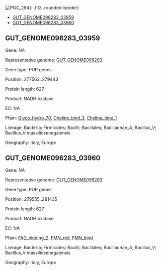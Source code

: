 ![PGC_284](../static/images/Clusters_figure/PGC_284.jpg){: .fit3 .rounded-border}

<ul id="myTab" class="nav nav-tabs">
  <li class="active">
        <a href="#tab1" data-toggle="tab">GUT_GENOME096283_03959</a>
  </li>
<li><a href="#tab2" data-toggle="tab">GUT_GENOME096283_03960</a></li>
</ul>

<div id="myTabContent" class="tab-content">
  <div class="tab-pane fade in active" id="tab1">

<h2 id="GUT_GENOME096283_03959">GUT_GENOME096283_03959</h2>
<p>Gene: <em>NA</em>
<p>Representative genome: <a href="https://www.ebi.ac.uk/metagenomics/genomes/MGYG-HGUT-01412">GUT_GENOME096283</a></p>
<p>Gene type: PUP genes</p>
<p>Position: 277563..279443</p>
<p>Protein length: 627</p>
<p>Product: NADH oxidase</p>
<p>EC: NA</p>
<p>Pfam: <a href="http://pfam.xfam.org/family/Glyco_hydro_70">Glyco_hydro_70</a>, <a href="http://pfam.xfam.org/family/Choline_bind_3">Choline_bind_3</a>, <a href="http://pfam.xfam.org/family/Choline_bind_1">Choline_bind_1</a></p>
<p>Lineage: Bacteria; Firmicutes; Bacilli; Bacillales; Bacillaceae_A; Bacillus_V; Bacillus_V massiliosenegalensis</p>
<p>Geography: Italy, Europe</p>
  </div>

  <div class="tab-pane fade" id="tab2">

<h2 id="GUT_GENOME096283_03960">GUT_GENOME096283_03960</h2>
<p>Gene: <em>NA</em></p>
<p>Representative genome: <a href="https://www.ebi.ac.uk/metagenomics/genomes/MGYG-HGUT-01412">GUT_GENOME096283</a></p>
<p>Gene type: PUP genes</p>
<p>Position: 279555..281435</p>
<p>Protein length: 627</p>
<p>Product: NADH oxidase</p>
<p>EC: NA</p>
<p>Pfam: <a href="http://pfam.xfam.org/family/FAD_binding_2">FAD_binding_2</a>, <a href="http://pfam.xfam.org/family/FMN_red">FMN_red</a>, <a href="http://pfam.xfam.org/family/FMN_bind">FMN_bind</a></p>
<p>Lineage: Bacteria; Firmicutes; Bacilli; Bacillales; Bacillaceae_A; Bacillus_V; Bacillus_V massiliosenegalensis</p>
<p>Geography: Italy, Europe</p>

  </div>
</div>

